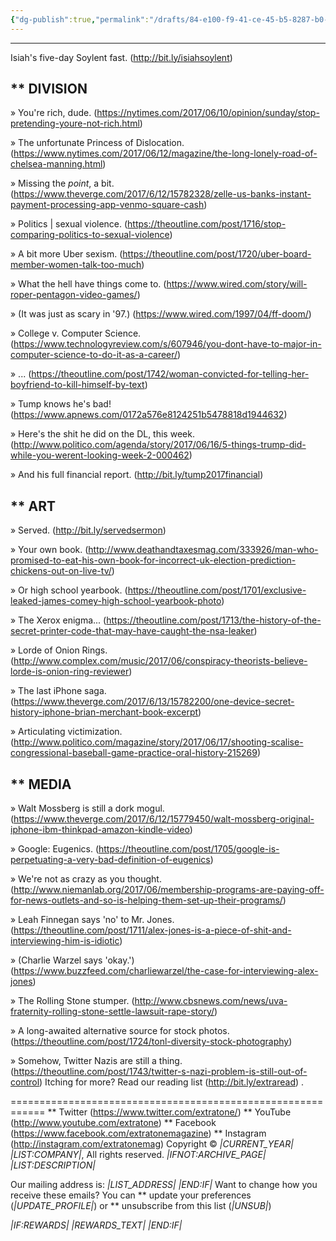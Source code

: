 ```yaml
---
{"dg-publish":true,"permalink":"/drafts/84-e100-f9-41-ce-45-b5-8287-b0-a948665785/","dgHomeLink":true,"dgPassFrontmatter":false}
---
```


------------------------------------------------------------
Isiah's five-day Soylent fast. (http://bit.ly/isiahsoylent)


** DIVISION
------------------------------------------------------------
» You're rich, dude. (https://nytimes.com/2017/06/10/opinion/sunday/stop-pretending-youre-not-rich.html)

» The unfortunate Princess of Dislocation. (https://www.nytimes.com/2017/06/12/magazine/the-long-lonely-road-of-chelsea-manning.html)

» Missing the $point$, a bit. (https://www.theverge.com/2017/6/12/15782328/zelle-us-banks-instant-payment-processing-app-venmo-square-cash)

» Politics | sexual violence. (https://theoutline.com/post/1716/stop-comparing-politics-to-sexual-violence)

» A bit more Uber sexism. (https://theoutline.com/post/1720/uber-board-member-women-talk-too-much)

» What the hell have things come to. (https://www.wired.com/story/will-roper-pentagon-video-games/)

» (It was just as scary in '97.) (https://www.wired.com/1997/04/ff-doom/)

» College v. Computer Science. (https://www.technologyreview.com/s/607946/you-dont-have-to-major-in-computer-science-to-do-it-as-a-career/)

» ... (https://theoutline.com/post/1742/woman-convicted-for-telling-her-boyfriend-to-kill-himself-by-text)

» Tump knows he's bad! (https://www.apnews.com/0172a576e8124251b5478818d1944632)

» Here's the shit he did on the DL, this week. (http://www.politico.com/agenda/story/2017/06/16/5-things-trump-did-while-you-werent-looking-week-2-000462)

» And his full financial report. (http://bit.ly/tump2017financial)


** ART
------------------------------------------------------------
» Served. (http://bit.ly/servedsermon)

» Your own book. (http://www.deathandtaxesmag.com/333926/man-who-promised-to-eat-his-own-book-for-incorrect-uk-election-prediction-chickens-out-on-live-tv/)

» Or high school yearbook. (https://theoutline.com/post/1701/exclusive-leaked-james-comey-high-school-yearbook-photo)

» The Xerox enigma... (https://theoutline.com/post/1713/the-history-of-the-secret-printer-code-that-may-have-caught-the-nsa-leaker)

» Lorde of Onion Rings. (http://www.complex.com/music/2017/06/conspiracy-theorists-believe-lorde-is-onion-ring-reviewer)

» The last iPhone saga. (https://www.theverge.com/2017/6/13/15782200/one-device-secret-history-iphone-brian-merchant-book-excerpt)

» Articulating victimization. (http://www.politico.com/magazine/story/2017/06/17/shooting-scalise-congressional-baseball-game-practice-oral-history-215269)


** MEDIA
------------------------------------------------------------
» Walt Mossberg is still a dork mogul. (https://www.theverge.com/2017/6/12/15779450/walt-mossberg-original-iphone-ibm-thinkpad-amazon-kindle-video)

» Google: Eugenics. (https://theoutline.com/post/1705/google-is-perpetuating-a-very-bad-definition-of-eugenics)

» We're not as crazy as you thought. (http://www.niemanlab.org/2017/06/membership-programs-are-paying-off-for-news-outlets-and-so-is-helping-them-set-up-their-programs/)

» Leah Finnegan says 'no' to Mr. Jones. (https://theoutline.com/post/1711/alex-jones-is-a-piece-of-shit-and-interviewing-him-is-idiotic)

» (Charlie Warzel says 'okay.') (https://www.buzzfeed.com/charliewarzel/the-case-for-interviewing-alex-jones)

» The Rolling Stone stumper. (http://www.cbsnews.com/news/uva-fraternity-rolling-stone-settle-lawsuit-rape-story/)

» A long-awaited alternative source for stock photos. (https://theoutline.com/post/1724/tonl-diversity-stock-photography)

» Somehow, Twitter Nazis are still a thing. (https://theoutline.com/post/1743/twitter-s-nazi-problem-is-still-out-of-control)
Itching for more?
Read our reading list (http://bit.ly/extraread) .

============================================================
** Twitter (https://www.twitter.com/extratone/)
** YouTube (http://www.youtube.com/extratone)
** Facebook (https://www.facebook.com/extratonemagazine)
** Instagram (http://instagram.com/extratonemag)
Copyright © *|CURRENT_YEAR|* *|LIST:COMPANY|*, All rights reserved.
*|IFNOT:ARCHIVE_PAGE|* *|LIST:DESCRIPTION|*

Our mailing address is:
*|LIST_ADDRESS|* *|END:IF|*
Want to change how you receive these emails?
You can ** update your preferences (*|UPDATE_PROFILE|*)
or ** unsubscribe from this list (*|UNSUB|*)

*|IF:REWARDS|* *|REWARDS_TEXT|* *|END:IF|*